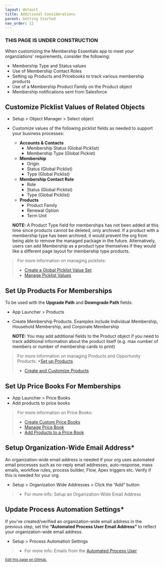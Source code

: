 ```yaml
---
layout: default
title: Additional Considerations
parent: Getting Started
nav_order: 12
---
```

### THIS PAGE IS UNDER CONSTRUCTION

When customizing the Membership Essentials app to meet your organziations' requirements, consider the following:
  * Membership Type and Status values
  * Use of Membership Contact Roles
  * Setting up Products and Pricebooks to track various membership products
  * Use of a Membership Product Family on the Product object
  * Membership notifications sent from Salesforce

## Customize Picklist Values of Related Objects
* Setup > Object Manager > Select object
* Customize values of the following picklist fields as needed to support your business processes:
  * **Accounts & Contacts**
    * Membership Status (Global Picklist)
    * Membership Type (Global Pickist)
  * **Membership**
    * Origin
    * Status (Global Picklist)
    * Type (Global Picklist)
  * **Membership Contact Role**
    * Role
    * Status (Global Picklist)
    * Type (Global Picklist)
  * **Products**
    * Product Family
    * Renewal Option
    * Term Unit

  **NOTE:** A Product Type field for memberships has not been added at this time since products cannot be deleted, only archived. If a product with a membership type has been archived, it would prevent the org from being able to remove the managed package in the future. Alternatively, users can add Membership as a product type themselves if they would like a different page layout for membership type products.

>
>  For more information on managing picklists:
>  * [Create a Global Picklist Value Set](https://help.salesforce.com/s/articleView?language=en_US&id=sf.fields_creating_global_picklists.htm&type=5)
>  * [Manage Picklist Values](https://trailhead.salesforce.com/content/learn/modules/picklist_admin/picklist_admin_manage)
>    

## Set Up Products For Memberships
To be used with the **Upgrade Path** and **Downgrade Path** fields:
  * App Launcher > Products
  * Create Membership Products. Examples include Individual Membership, Household Membership, and Corporate Membership
  
    **NOTE:** You may add additional fields to the Product object if you need to track additional information about the product itself (e.g. max number of members or number of membership cards to print)

>
>    For more information on managing Products and Opportunity Products:
>    *[Set up Products]([https://help.salesforce.com/s/articleView?id=sf.products_setup.htm&type=5)
>    * [Create and Customize Products](https://trailhead.salesforce.com/content/learn/projects/manage-products-prices-quotes-orders/create-customize-products)
>
      
## Set Up Price Books For Memberships
  * App Launcher > Price Books
  * Add products to price books

>
>    For more information on Price Books:
>    * [Create Custom Price Books]([https://trailhead.salesforce.com/content/learn/projects/manage-products-prices-quotes-orders/create-custom-price-books)
>    * [Manage Price Book]([https://trailhead.salesforce.com/content/learn/projects/manage-products-prices-quotes-orders/create-custom-price-books)
>    * [Add Products to a Price Book](https://help.salesforce.com/s/articleView?id=sf.comm_products_pricebooks.htm&type=5)
>
    
## Setup Organization-Wide Email Address*
An organization-wide email address is needed if your org uses automated email processes such as no-reply email addresses, auto-response, mass emails, workflow rules, process builder, Flow, Apex triggers etc. Verify if this is needed for your org.
* Setup > Organization Wide Addresses > Click the “Add” button

>
>   * For more info: Setup an Organization-Wide Email Address
>

## Update Process Automation Settings*
If you’ve created/verified an organization-wide email address in the previous step, set the **“Automated Process User Email Address”** to reflect your organization-wide email address. 
* Setup > Process Automation Settings

>
> * For more info: Emails from the [Automated Process User](https://help.salesforce.com/s/articleView?id=release-notes.rn_forcecom_flow_set_from_email_address_for_automated_process_user.htm&release=226&type=5)
>

<footer>
  <a href="https://github.com/SFDO-Community-Sprints/MembershipSchemaAndBenefits-Documentation/edit/main/docs/Getting-Started/additional-considerations.md" style="font-size: smaller;">Edit this page on GitHub.</a>
</footer>
